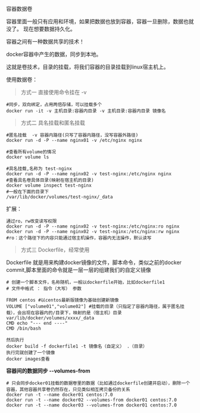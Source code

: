 容器数据卷

容器里面一般只有应用和环境，如果把数据也放到容器，容器一旦删除，数据也就没了。
现在想要数据持久化。

容器之间有一种数据共享的技术！

docker容器中产生的数据，同步到本地。

这就是卷技术，目录的挂载，将我们容器的目录挂载到linux宿主机上。

使用数据卷：

> 方式一 直接使用命令挂在 -v

```
#同步，双向绑定，占用两倍存储，可以挂载多个
docker run -it -v 主机目录:容器内目录 -v 主机目录:容器内目录 镜像名
```

> 方式二 具名挂载和匿名挂载

```
#匿名挂载  -v 容器内路径(只写了容器内路径，没写容器外路径)
docker run -d -P --name nginx01 -v /etc/nginx nginx

#查看所有volume的情况
docker volume ls

#具名挂载,名称为 test-nginx
docker run -d -P --name nginx02 -v test-nginx:/etc/nginx nginx
#查看具名卷具体目录(映射在宿主机的目录)
docker volume inspect test-nginx
#一般在下面的目录下
/var/lib/docker/volumes/test-nginx/_data
```

扩展：

```
通过ro，rw改变读写权限
docker run -d -P --name nginx02 -v test-nginx:/etc/nginx:ro nginx
docker run -d -P --name nginx02 -v test-nginx:/etc/nginx:rw nginx
#ro：这个路径下的内容只能通过宿主机操作，容器内无法操作，默认读写
```

> 方式三 Dockerfile，经常使用

Dockerfile 就是用来构建docker镜像的文件，脚本命令，类似之前的docker commit,脚本里面的命令就是一层一层的组建我们的自定义镜像

```
# 创建一个脚本文件，名称随机，一般以dockerfile开始，比如dockerfile1
# 文件中格式 ： 指令（大写） 参数

FROM centos #以centos最新版镜像为基础创建新镜像
VOLUME ["volume01","volume02"] #挂载的目录（只指定了容器内路径，属于匿名挂载），会出现在容器内的/目录下，映射的是（宿主机）目录var/lib/docker/volumes/xxxx/_data
CMD echo "--- end ----"
CMD /bin/bash

然后执行
docker build -f dockerfile1 -t 镜像名（自定义） .（目录）
执行完就创建了一个镜像
docker images查看
```

**容器间的数据同步 --volumes-from**
```
# 只会同步docker01挂载的数据卷里的数据（比如通过dockerfile创建并启动），删除一个容器，其他容器共享卷仍然存在，只见类似相互拷贝备份的关系
docker run -t --name docker01 centos:7.0
docker run -t --name docker02 --volumes-from docker01 centos:7.0
docker run -t --name docker03 --volumes-from docker01 centos:7.0
```

